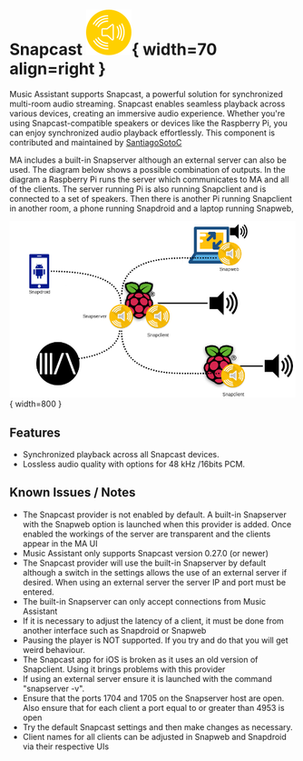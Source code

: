 # Snapcast ![Preview image](../assets/icons/snapcast-icon.svg){ width=70 align=right }

Music Assistant supports Snapcast, a powerful solution for synchronized multi-room audio streaming. Snapcast enables seamless playback across various devices, creating an immersive audio experience.
Whether you're using Snapcast-compatible speakers or devices like the Raspberry Pi, you can enjoy synchronized audio playback effortlessly. This component is contributed and maintained by [SantiagoSotoC](https://github.com/Santiagosotoc)

MA includes a built-in Snapserver although an external server can also be used. The diagram below shows a possible combination of outputs. In the diagram a Raspberry Pi runs the server which communicates to MA and all of the clients. The server running Pi is also running Snapclient and is connected to a set of speakers. Then there is another Pi running Snapclient in another room, a phone running Snapdroid and a laptop running Snapweb,

![Preview image](../assets/snapcast.png){ width=800 }

## Features

- Synchronized playback across all Snapcast devices.
- Lossless audio quality with options for 48 kHz /16bits PCM.

## Known Issues / Notes

- The Snapcast provider is not enabled by default. A built-in Snapserver with the Snapweb option is launched when this provider is added. Once enabled the workings of the server are transparent and the clients appear in the MA UI
- Music Assistant only supports Snapcast version 0.27.0 (or newer)
- The Snapcast provider will use the built-in Snapserver by default although a switch in the settings allows the use of an external server if desired. When using an external server the server IP and port must be entered.
- The built-in Snapserver can only accept connections from Music Assistant
- If it is necessary to adjust the latency of a client, it must be done from another interface such as Snapdroid or Snapweb
- Pausing the player is NOT supported. If you try and do that you will get weird behaviour.
- The Snapcast app for iOS is broken as it uses an old version of Snapclient. Using it brings problems with this provider
- If using an external server ensure it is launched with the command "snapserver -v".
- Ensure that the ports 1704 and 1705 on the Snapserver host are open. Also ensure that for each client a port equal to or greater than 4953 is open
- Try the default Snapcast settings and then make changes as necessary.
- Client names for all clients can be adjusted in Snapweb and Snapdroid via their respective UIs
